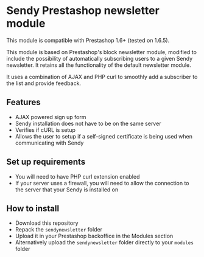 Sendy Prestashop newsletter module
=============

This module is compatible with Prestashop 1.6+ (tested on 1.6.5).

This module is based on Prestashop's block newsletter module, modified to include the possibility of automatically subscribing users to a given Sendy newsletter. It retains all the functionality of the default newsletter module.

It uses a combination of AJAX and PHP curl to smoothly add a subscriber to the list and provide feedback.

Features
---------

* AJAX powered sign up form
* Sendy installation does not have to be on the same server
* Verifies if cURL is setup
* Allows the user to setup if a self-signed certificate is being used when communicating with Sendy 

Set up requirements
-------------------

* You will need to have PHP curl extension enabled
* If your server uses a firewall, you will need to allow the connection to the server that  your Sendy is installed on


How to install
--------------

* Download this repository
* Repack the `sendynewsletter` folder
* Upload it in your Prestashop backoffice in the Modules section
* Alternatively upload the `sendynewsletter` folder directly to your `modules` folder